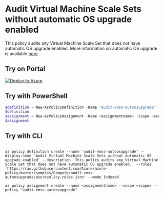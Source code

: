 # Audit Virtual Machine Scale Sets without automatic OS upgrade enabled

This policy audits any Virtual Machine Scale Set that does not have automatic OS upgrade enabled. More information on automatic OS upgrade is available [here](https://docs.microsoft.com/en-us/azure/virtual-machine-scale-sets/virtual-machine-scale-sets-automatic-upgrade).

## Try on Portal

[![Deploy to Azure](https://aka.ms/deploytoazurebutton)](https://portal.azure.com/#blade/Microsoft_Azure_Policy/CreatePolicyDefinitionBlade/uri/https%3A%2F%2Fraw.githubusercontent.com%2FAzure%2Fazure-policy%2Fmaster%2Fsamples%2FCompute%2Faudit-vmss-autoosupgrade%2Fazurepolicy.json)

## Try with PowerShell

````powershell
$definition = New-AzPolicyDefinition -Name "audit-vmss-autoosupgrade" -DisplayName "Audit Virtual Machine Scale Sets without automatic OS upgrade enabled" -description "This policy audits any Virtual Machine Scale Set that does not have automatic OS upgrade enabled." -Policy "https://raw.githubusercontent.com/Azure/azure-policy/master/samples/Compute/audit-vmss-autoosupgrade/azurepolicy.rules.json" -Mode Indexed
$definition
$assignment = New-AzPolicyAssignment -Name <assignmentname> -Scope <scope> -PolicyDefinition $definition
$assignment
````

## Try with CLI

````cli

az policy definition create --name 'audit-vmss-autoosupgrade' --display-name 'Audit Virtual Machine Scale Sets without automatic OS upgrade enabled' --description 'This policy audits any Virtual Machine Scale Set that does not have automatic OS upgrade enabled.' --rules 'https://raw.githubusercontent.com/Azure/azure-policy/master/samples/Compute/audit-vmss-autoosupgrade/azurepolicy.rules.json' --mode Indexed

az policy assignment create --name <assignmentname> --scope <scope> --policy "audit-vmss-autoosupgrade" 

````
